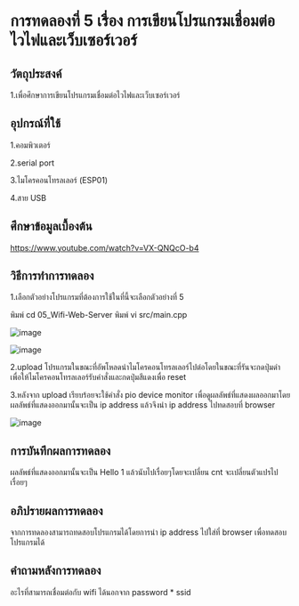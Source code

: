 # การทดลองที่ 5 เรื่อง การเขียนโปรแกรมเชื่อมต่อไวไฟและเว็บเซอร์เวอร์
## วัตถุประสงค์
1.เพื่อศึกษาการเขียนโปรแกรมเชื่อมต่อไวไฟและเว็บเซอร์เวอร์

## อุปกรณ์ที่ใช้
1.คอมพิวเตอร์

2.serial port

3.ไมโครคอนโทรลเลอร์ (ESP01)

4.สาย USB

## ศึกษาข้อมูลเบื้องต้น
https://www.youtube.com/watch?v=VX-QNQcO-b4

## วิธีการทำการทดลอง 
1.เลือกตัวอย่างโปรแกรมที่ต้องการใช้ในที่นี้จะเลือกตัวอย่างที่ 5

พิมพ์ cd 05_Wifi-Web-Server
พิมพ์ vi src/main.cpp

![image](https://user-images.githubusercontent.com/80881680/112382990-23db2880-8d1f-11eb-821b-70d99c857baa.png)

![image](https://user-images.githubusercontent.com/80881680/112383024-2d649080-8d1f-11eb-8e21-255bb2257656.png)

2.upload โปรแกรมในขณะที่อัพโหลดนำไมโครคอนโทรลเลอร์ไปต่อโดยในขณะที่รันจะกดปุ่มดำเพื่อให้ไมโครคอนโทรลเลอร์รับคำสั่งและกดปุ่มสีแดงเพื่อ reset

3.หลังจาก upload เรียบร้อยจะใช้คำสั่ง pio device monitor เพื่อดูผลลัพธ์ที่แสดงผลออกมาโดยผลลัพธ์ที่แสดงออกมานั้นจะเป็น ip address แล้วจึงนำ ip address ไปทดสอบที่ browser

![image](https://user-images.githubusercontent.com/80881680/112383595-e88d2980-8d1f-11eb-9f77-c775fe5cf1d2.png)

## การบันทึกผลการทดลอง
  ผลลัพธ์ที่แสดงออกมานั้นจะเป็น Hello 1 แล้วนับไปเรื่อยๆโดยจะเปลี่ยน cnt จะเปลี่ยนตัวแปรไปเรื่อยๆ 
  
## อภิปรายผลการทดลอง
  จากการทดลองสามารถทดสอบโปรแกรมได้โดยการนำ ip address ไปใส่ที่ browser เพื่อทดสอบโปรแกรมได้
  
## คำถามหลังการทดลอง
  อะไรที่สามารถเชื่อมต่อกับ wifi ได้นอกจาก password 
    * ssid


